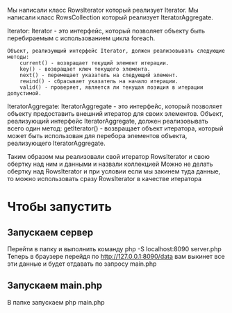 Мы написали класс RowsIterator который реализует Iterator.
Мы написали класс RowsCollection который реализует IteratorAggregate.

Iterator:
    Iterator - это интерфейс, который позволяет объекту быть перебираемым с использованием цикла foreach.

    Объект, реализующий интерфейс Iterator, должен реализовывать следующие методы:
        current() - возвращает текущий элемент итерации.
        key() - возвращает ключ текущего элемента.
        next() - перемещает указатель на следующий элемент.
        rewind() - сбрасывает указатель на начало итерации.
        valid() - проверяет, является ли текущая позиция в итерации допустимой.

IteratorAggregate:
    IteratorAggregate - это интерфейс, который позволяет объекту предоставить внешний итератор для своих элементов.
    Объект, реализующий интерфейс IteratorAggregate, должен реализовывать всего один метод:
        getIterator() - возвращает объект итератора, который может быть использован для перебора элементов объекта, реализующего IteratorAggregate.


Таким образом мы реализовали свой итератор RowsIterator и свою обертку над ним и данными и назвали коллекцией
Можно не делать обертку над RowsIterator и при условии если мы закинем туда данные, то можно использовать сразу RowsIterator в качестве итератора




# Чтобы запустить
## Запускаем сервер
Перейти в папку и выполнить команду php -S localhost:8090 server.php
Теперь в браузере перейдя по http://127.0.0.1:8090/data вам выкинет все эти данные и будет отдавать по запросу main.php

## Запускаем main.php
В папке запускаем php main.php

